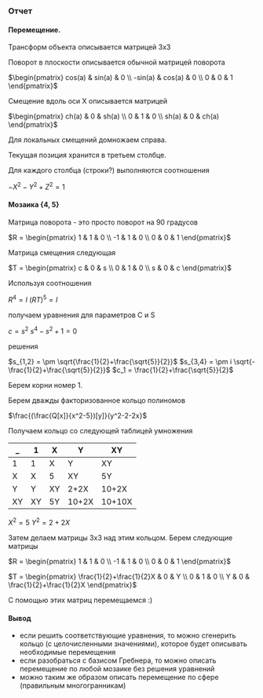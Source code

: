 ### Отчет

#### Перемещение.

Трансформ объекта описывается матрицей 3х3

Поворот в плоскости описывается обычной матрицей поворота

$\begin{pmatrix} cos(a) & sin(a) & 0 \\ -sin(a) & cos(a) & 0 \\ 0 & 0 & 1 \end{pmatrix}$

Смещение вдоль оси X описывается матрицей

$\begin{pmatrix} ch(a) & 0 & sh(a) \\ 0 & 1 & 0 \\ sh(a) & 0 & ch(a) \end{pmatrix}$

Для локальных смещений домножаем справа.

Текущая позиция хранится в третьем столбце.

Для каждого столбца (строки?) выполняются соотношения

$-X^2-Y^2+Z^2=1$

#### Мозаика {4, 5}

Матрица поворота - это просто поворот на 90 градусов

$R = \begin{pmatrix} 1 & 1 & 0 \\ -1 & 1 & 0 \\ 0 & 0 & 1 \end{pmatrix}$

Матрица смещения следующая

$T = \begin{pmatrix} c & 0 & s \\ 0 & 1 & 0 \\ s & 0 & c \end{pmatrix}$

Используя соотношения

$R^4=I$
$(RT)^5=I$

получаем уравнения для параметров C и S 

$c = s^2$
$s^4-s^2+1 = 0$

решения

$s_{1,2} = \pm \sqrt{\frac{1}{2}+\frac{\sqrt{5}}{2}}$
$s_{3,4} = \pm i \sqrt{-\frac{1}{2}+\frac{\sqrt{5}}{2}}$
$c_1 = \frac{1}{2}+\frac{\sqrt{5}}{2}$
 
Берем корни номер 1.

Берем дважды факторизованное кольцо полиномов

$\frac{(\frac{Q[x]}{x^2-5})[y]}{y^2-2-2x}$

Получаем кольцо со следующей таблицей умножения

 _ | 1 | X | Y | XY
-| --| --| --|---
1 | 1| X | Y | XY
X | X| 5 | XY | 5Y
Y | Y| XY| 2+2X | 10+2X
XY| XY| 5Y| 10+2X | 10+10X
  
$X^2=5$
$Y^2=2+2X$

Затем делаем матрицы 3х3 над этим кольцом. 
Берем следующие матрицы

$R = \begin{pmatrix} 1 & 1 & 0 \\ -1 & 1 & 0 \\ 0 & 0 & 1 \end{pmatrix}$

$T = \begin{pmatrix} \frac{1}{2}+\frac{1}{2}X & 0 & Y \\ 0 & 1 & 0 \\ Y & 0 & \frac{1}{2}+\frac{1}{2}X \end{pmatrix}$
  
С помощью этих матриц перемещаемся :)

#### Вывод

-   если решить соответствующие уравнения, то можно сгенерить кольцо (с целочисленными значениями), которое будет описывать необходимые перемещения
-   если разобраться с базисом Гребнера, то можно описать перемещение по любой мозаике без решения уравнений
-   можно таким же образом описать перемещение по сфере (правильным многогранникам)
